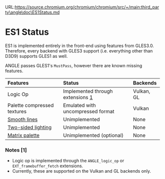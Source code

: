 URL:https://source.chromium.org/chromium/chromium/src/+/main:third_party\angle\doc\ES1Status.md
# ES1 Status

ES1 is implemented entirely in the front-end using features from GLES3.0.  Therefore, every backend
with GLES3 support (i.e. everything other than D3D9) supports GLES1 as well.

ANGLE passes GLES1's `MustPass`, however there are known missing features.

| Features                             | Status                                       | Backends    |
|:-------------------------------------|:---------------------------------------------|:------------|
| Logic Op                             | Implemented through extensions [1](#notes-1) | Vulkan, GL  |
| Palette compressed textures          | Emulated with uncompressed format            | Vulkan      |
| [Smooth lines][lines]                | Unimplemented                                | None        |
| [Two-sided lighting][lighting]       | Unimplemented                                | None        |
| [Matrix palette][matrix]             | Unimplemented (optional)                     | None        |

[lines]: http://anglebug.com/42266418
[lighting]: http://anglebug.com/42266170
[matrix]: http://anglebug.com/42266419

### Notes [1]
* Logic op is implemented through the `ANGLE_logic_op` or `EXT_framebuffer_fetch` extensions.
* Currently, these are supported on the Vulkan and GL backends only.
